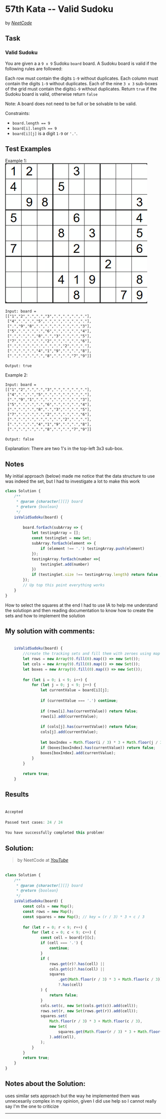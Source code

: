 # 57th Kata -- Valid Sudoku


by *[NeetCode](https://neetcode.io/problems/valid-sudoku)*


## Task

### Valid Sudoku


You are given a a `9 x 9` Sudoku `board` board. A Sudoku board is valid if the following rules are followed:

Each row must contain the digits `1-9` without duplicates.
Each column must contain the digits `1-9` without duplicates.
Each of the nine `3 x 3` sub-boxes of the grid must contain the digits`1-9` without duplicates.
Return `true` if the Sudoku board is valid, otherwise return `false`

Note: A board does not need to be full or be solvable to be valid.


Constraints:

* `board.length == 9`
* `board[i].length == 9`
* `board[i][j]` is a digit `1-9` or `'.'`.


## Test Examples

Example 1:
![alt text](image.png)

```
Input: board =
[["1","2",".",".","3",".",".",".","."],
 ["4",".",".","5",".",".",".",".","."],
 [".","9","8",".",".",".",".",".","3"],
 ["5",".",".",".","6",".",".",".","4"],
 [".",".",".","8",".","3",".",".","5"],
 ["7",".",".",".","2",".",".",".","6"],
 [".",".",".",".",".",".","2",".","."],
 [".",".",".","4","1","9",".",".","8"],
 [".",".",".",".","8",".",".","7","9"]]

Output: true
```
Example 2:
```
Input: board =
[["1","2",".",".","3",".",".",".","."],
 ["4",".",".","5",".",".",".",".","."],
 [".","9","1",".",".",".",".",".","3"],
 ["5",".",".",".","6",".",".",".","4"],
 [".",".",".","8",".","3",".",".","5"],
 ["7",".",".",".","2",".",".",".","6"],
 [".",".",".",".",".",".","2",".","."],
 [".",".",".","4","1","9",".",".","8"],
 [".",".",".",".","8",".",".","7","9"]]

Output: false
```
Explanation: There are two 1's in the top-left 3x3 sub-box.


## Notes

My initial approach (below) made me notice that the data structure to use was indeed the set, but I had to investigate a lot to make this work
```js
class Solution {
    /**
     * @param {character[][]} board
     * @return {boolean}
     */
    isValidSudoku(board) {

        board.forEach(subArray => {
            let testingArray = [];
            const testingSet = new Set;
            subArray.forEach(element => {
                if (element !== '.') testingArray.push(element)
            });
            testingArray.forEach(number =>{
                testingSet.add(number)
            })
            if (testingSet.size !== testingArray.length) return false ;
        });
        // Up top this point everything works
    }
}

```

How to select the squares at the end I had to use IA to help me understand the solutiopn and then reading documentation to know how to create the sets and how to implement the solution


## My solution with comments:

```js

    isValidSudoku(board) {
        //create the tracking sets and fill them with zeroes using map arrow functions
        let rows = new Array(9).fill(0).map(() => new Set());
        let cols = new Array(9).fill(0).map(() => new Set());
        let boxes = new Array(9).fill(0).map(() => new Set());

        for (let i = 0; i < 9; i++) {
            for (let j = 0; j < 9; j++) {
                let currentValue = board[i][j];

                if (currentValue === '.') continue;

                if (rows[i].has(currentValue)) return false;
                rows[i].add(currentValue);

                if (cols[j].has(currentValue)) return false;
                cols[j].add(currentValue);

                let boxIndex = Math.floor(i / 3) * 3 + Math.floor(j / 3);
                if (boxes[boxIndex].has(currentValue)) return false;
                boxes[boxIndex].add(currentValue);
            }
        }

        return true;
    }
```


## Results

```js

Accepted

Passed test cases: 24 / 24

You have successfully completed this problem!
```

## Solution:
> by NeetCode at *[YouTube](LINKHERE)*

```js

class Solution {
    /**
     * @param {character[][]} board
     * @return {boolean}
     */
    isValidSudoku(board) {
        const cols = new Map();
        const rows = new Map();
        const squares = new Map(); // key = (r / 3) * 3 + c / 3

        for (let r = 0; r < 9; r++) {
            for (let c = 0; c < 9; c++) {
                const cell = board[r][c];
                if (cell === '.') {
                    continue;
                }
                if (
                    rows.get(r)?.has(cell) ||
                    cols.get(c)?.has(cell) ||
                    squares
                        .get(Math.floor(r / 3) * 3 + Math.floor(c / 3))
                        ?.has(cell)
                ) {
                    return false;
                }
                cols.set(c, new Set(cols.get(c)).add(cell));
                rows.set(r, new Set(rows.get(r)).add(cell));
                squares.set(
                    Math.floor(r / 3) * 3 + Math.floor(c / 3),
                    new Set(
                        squares.get(Math.floor(r / 3) * 3 + Math.floor(c / 3)),
                    ).add(cell),
                );
            }
        }
        return true;
    }
}
```

## Notes about the Solution:

uses similar sets approach but the way he implemented them was unnecesarily complex in my opinion, given I did use help so I cannot really say I'm  the one to criticize

---